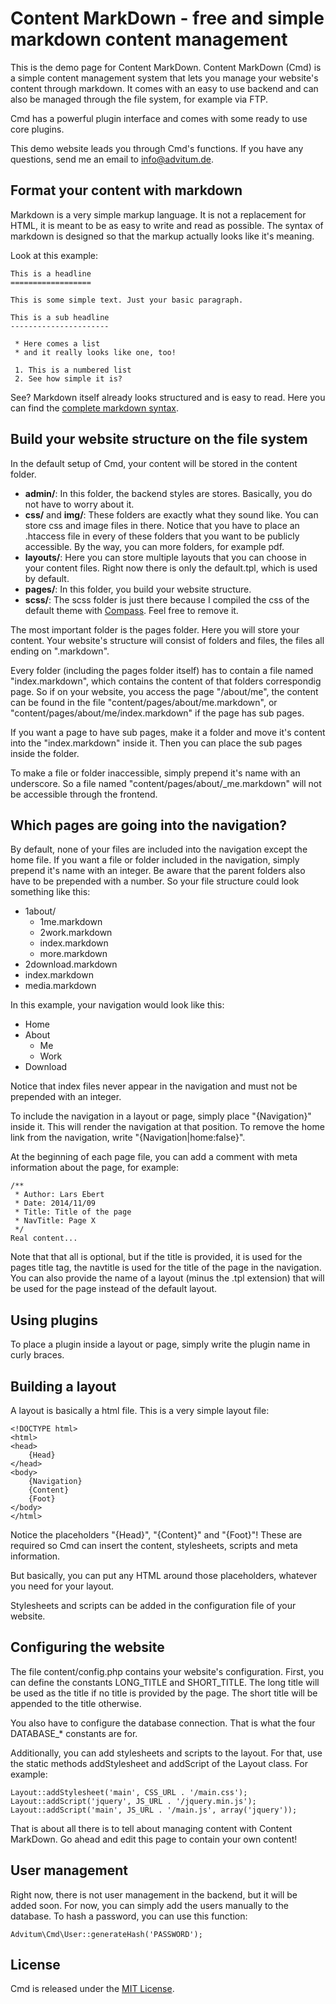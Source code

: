 Content MarkDown - free and simple markdown content management
==============================================================

This is the demo page for Content MarkDown. Content MarkDown (Cmd) is a simple content management system that lets you manage your website's content through markdown. It comes with an easy to use backend and can also be managed through the file system, for example via FTP.

Cmd has a powerful plugin interface and comes with some ready to use core plugins.

This demo website leads you through Cmd's functions. If you have any questions, send me an email to <info@advitum.de>.


Format your content with markdown
---------------------------------

Markdown is a very simple markup language. It is not a replacement for HTML, it is meant to be as easy to write and read as possible. The syntax of markdown is designed so that the markup actually looks like it's meaning.

Look at this example:

    This is a headline
    ==================
    
    This is some simple text. Just your basic paragraph.
    
    This is a sub headline
    ----------------------
    
     * Here comes a list
     * and it really looks like one, too!
    
     1. This is a numbered list
     2. See how simple it is?

See? Markdown itself already looks structured and is easy to read. Here you can find the [complete markdown syntax][1].


Build your website structure on the file system
-----------------------------------------------

In the default setup of Cmd, your content will be stored in the content folder.

 * **admin/**: In this folder, the backend styles are stores. Basically, you do not have to worry about it.
 * **css/** and **img/**: These folders are exactly what they sound like. You can store css and image files in there. Notice that you have to place an .htaccess file in every of these folders that you want to be publicly accessible. By the way, you can more folders, for example pdf.
 * **layouts/**: Here you can store multiple layouts that you can choose in your content files. Right now there is only the default.tpl, which is used by default.
 * **pages/**: In this folder, you build your website structure.
 * **scss/**: The scss folder is just there because I compiled the css of the default theme with [Compass][2]. Feel free to remove it.

The most important folder is the pages folder. Here you will store your content. Your website's structure will consist of folders and files, the files all ending on ".markdown".

Every folder (including the pages folder itself) has to contain a file named "index.markdown", which contains the content of that folders correspondig page. So if on your website, you access the page "/about/me", the content can be found in the file "content/pages/about/me.markdown", or "content/pages/about/me/index.markdown" if the page has sub pages.

If you want a page to have sub pages, make it a folder and move it's content into the "index.markdown" inside it. Then you can place the sub pages inside the folder.

To make a file or folder inaccessible, simply prepend it's name with an underscore. So a file named "content/pages/about/_me.markdown" will not be accessible through the frontend.


Which pages are going into the navigation?
------------------------------------------

By default, none of your files are included into the navigation except the home file. If you want a file or folder included in the navigation, simply prepend it's name with an integer. Be aware that the parent folders also have to be prepended with a number. So your file structure could look something like this:

 * 1about/
   * 1me.markdown
   * 2work.markdown
   * index.markdown
   * more.markdown
 * 2download.markdown
 * index.markdown
 * media.markdown

In this example, your navigation would look like this:

 * Home
 * About
   * Me
   * Work
 * Download

Notice that index files never appear in the navigation and must not be prepended with an integer.

To include the navigation in a layout or page, simply place "{Navigation}" inside it. This will render the navigation at that position. To remove the home link from the navigation, write "{Navigation|home:false}".

At the beginning of each page file, you can add a comment with meta information about the page, for example:

    /**
     * Author: Lars Ebert
     * Date: 2014/11/09
     * Title: Title of the page
     * NavTitle: Page X
     */
    Real content...

Note that that all is optional, but if the title is provided, it is used for the pages title tag, the navtitle is used for the title of the page in the navigation. You can also provide the name of a layout (minus the .tpl extension) that will be used for the page instead of the default layout.

Using plugins
-------------

To place a plugin inside a layout or page, simply write the plugin name in curly braces.


Building a layout
-----------------

A layout is basically a html file. This is a very simple layout file:

    <!DOCTYPE html>
    <html>
    <head>
        {Head}
    </head>
    <body>
        {Navigation}
        {Content}
        {Foot}
    </body>
    </html>

Notice the placeholders "{Head}", "{Content}" and "{Foot}"! These are required so Cmd can insert the content, stylesheets, scripts and meta information.

But basically, you can put any HTML around those placeholders, whatever you need for your layout.

Stylesheets and scripts can be added in the configuration file of your website.


Configuring the website
-----------------------

The file content/config.php contains your website's configuration. First, you can define the constants LONG_TITLE and SHORT_TITLE. The long title will be used as the title if no title is provided by the page. The short title will be appended to the title otherwise.

You also have to configure the database connection. That is what the four DATABASE_* constants are for.

Additionally, you can add stylesheets and scripts to the layout. For that, use the static methods addStylesheet and addScript of the Layout class. For example:

    Layout::addStylesheet('main', CSS_URL . '/main.css');
    Layout::addScript('jquery', JS_URL . '/jquery.min.js');
    Layout::addScript('main', JS_URL . '/main.js', array('jquery'));

That is about all there is to tell about managing content with Content MarkDown. Go ahead and edit this page to contain your own content!


User management
---------------

Right now, there is not user management in the backend, but it will be added soon. For now, you can simply add the users manually to the database. To hash a password, you can use this function:

    Advitum\Cmd\User::generateHash('PASSWORD');


License
-------

Cmd is released under the [MIT License][3].



[1]: http://daringfireball.net/projects/markdown/syntax "Markdown Syntax"
[2]: http://compass-style.org/ "Compass"
[3]: http://opensource.org/licenses/MIT "MIT License"